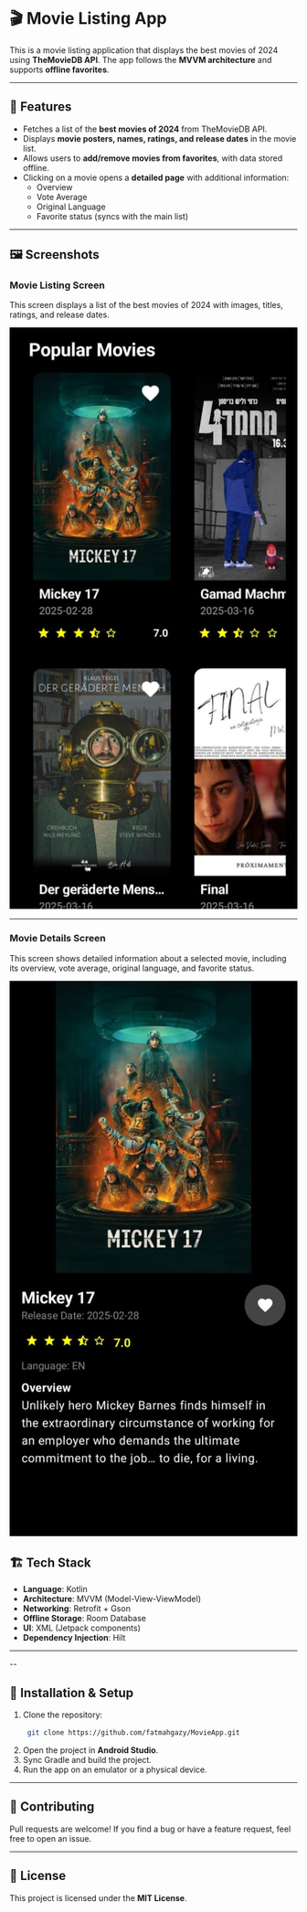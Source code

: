 # 🎬 Movie Listing App

This is a movie listing application that displays the best movies of 2024 using **TheMovieDB API**. The app follows the **MVVM architecture** and supports **offline favorites**.

---

## 📌 Features
- Fetches a list of the **best movies of 2024** from TheMovieDB API.
- Displays **movie posters, names, ratings, and release dates** in the movie list.
- Allows users to **add/remove movies from favorites**, with data stored offline.
- Clicking on a movie opens a **detailed page** with additional information:
  - Overview
  - Vote Average
  - Original Language
  - Favorite status (syncs with the main list)

---
## 🖼️ Screenshots

### **Movie Listing Screen**
This screen displays a list of the best movies of 2024 with images, titles, ratings, and release dates.

![Movie Listing Screen](screenshots/home_screen.png)

---

### **Movie Details Screen**
This screen shows detailed information about a selected movie, including its overview, vote average, original language, and favorite status.

![Movie Details Screen](screenshots/details_screen.png)


## 🏗️ Tech Stack
- **Language**: Kotlin
- **Architecture**: MVVM (Model-View-ViewModel)
- **Networking**: Retrofit + Gson
- **Offline Storage**: Room Database
- **UI**: XML (Jetpack components)
- **Dependency Injection**: Hilt
  
---

--
## 🔧 Installation & Setup

1. Clone the repository:
    ```bash
     git clone https://github.com/fatmahgazy/MovieApp.git
    ```
2. Open the project in **Android Studio**.
3. Sync Gradle and build the project.
4. Run the app on an emulator or a physical device.

---

## 🌟 Contributing
Pull requests are welcome! If you find a bug or have a feature request, feel free to open an issue.

---

## 📜 License
This project is licensed under the **MIT License**.

